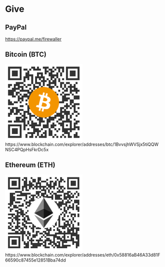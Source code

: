 # Give

## PayPal

https://paypal.me/firewaller

## Bitcoin (BTC)

<img width="250" src="/images/bitcoin.png" />
https://www.blockchain.com/explorer/addresses/btc/1BvvsjhWVSjx5tiQQWNSC4PQpHsFkrDc5x

## Ethereum (ETH)

<img width="250" src="/images/ethereum.png" />
https://www.blockchain.com/explorer/addresses/eth/0x58816aB46A33d81F66590c87455e12851Bba74dd

